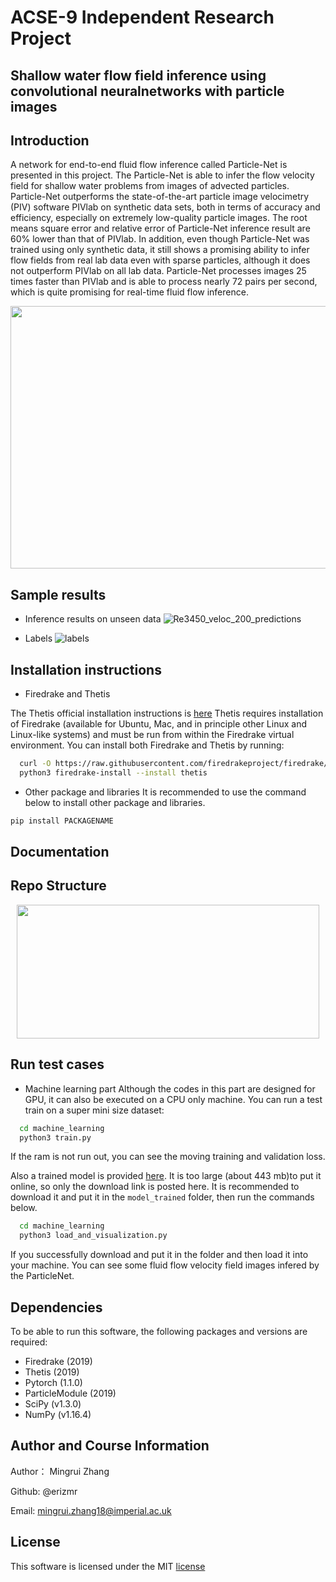 # ACSE-9 Independent Research Project
## Shallow water flow field inference using convolutional neuralnetworks with particle images


## Introduction
A network for end-to-end fluid flow inference called Particle-Net is presented in this project. The Particle-Net is able to infer the flow velocity field for shallow water problems from images of advected particles. Particle-Net outperforms the state-of-the-art particle image velocimetry (PIV) software PIVlab on synthetic data sets, both in terms of accuracy and efficiency, especially on extremely low-quality particle images. The root means square error and relative error of Particle-Net inference result are $60\%$ lower than that of PIVlab. In addition, even though Particle-Net was trained using only synthetic data, it still shows a promising ability to infer flow fields from real lab data even with sparse particles, although it does not outperform PIVlab on all lab data. Particle-Net processes images 25 times faster than PIVlab and is able to process nearly 72 pairs per second, which is quite promising for real-time fluid flow inference.

<p align="center">
  <img src="https://user-images.githubusercontent.com/33411325/64019939-55324900-cb28-11e9-998c-b445222c502b.png" width="619" height="420"><br>
</p>


## Sample results

- Inference results on unseen data
![Re3450_veloc_200_predictions](https://user-images.githubusercontent.com/33411325/63270149-79bc3480-c28f-11e9-816e-1abb7117442c.gif)

- Labels
![labels](https://user-images.githubusercontent.com/33411325/63270138-745eea00-c28f-11e9-9116-1a4890d69494.gif)

## Installation instructions

- Firedrake and Thetis

The Thetis official installation instructions is [here](https://thetisproject.org/download.html)
Thetis requires installation of Firedrake (available for Ubuntu, Mac, and in principle other Linux and Linux-like systems) and must be run from within the Firedrake virtual environment. You can install both Firedrake and Thetis by running:

```bash
  curl -O https://raw.githubusercontent.com/firedrakeproject/firedrake/master/scripts/firedrake-install
  python3 firedrake-install --install thetis
```
- Other package and libraries
It is recommended to use the command below to install other package and libraries.
```bash
pip install PACKAGENAME
```

## Documentation

## Repo Structure

<p align="center">
  <img src="https://user-images.githubusercontent.com/33411325/64020043-8b6fc880-cb28-11e9-92a6-d06e00fece57.png" width="484" height="214"><br>
</p>

## Run test cases

- Machine learning part
Although the codes in this part are designed for GPU, it can also be executed on a CPU only machine.
You can run a test train on a super mini size dataset:
```bash
  cd machine_learning
  python3 train.py
```
If the ram is not run out, you can see the moving training and validation loss.

Also a trained model is provided [here](https://drive.google.com/file/d/1ZD_XnRa3UW4NaDCQVukkvrS2EmHrW7Rb/view?usp=sharing). It is too large (about 443 mb)to put it online, so only the download link is posted here. It is recommended to download it and put it in the ```model_trained``` folder, then run the commands below.

```bash
  cd machine_learning
  python3 load_and_visualization.py
```
If you successfully download and put it in the folder and then load it into your machine. You can see some fluid flow velocity field images infered by the ParticleNet.

## Dependencies
To be able to run this software, the following packages and versions are required:

- Firedrake (2019)
- Thetis (2019)
- Pytorch (1.1.0)
- ParticleModule (2019)
- SciPy (v1.3.0)
- NumPy (v1.16.4)

## Author and Course Information

Author： Mingrui Zhang

Github: @erizmr

Email: mingrui.zhang18@imperial.ac.uk

## License
This software is licensed under the MIT [license](https://github.com/msc-acse/acse-9-independent-research-project-erizmr/blob/master/License)
